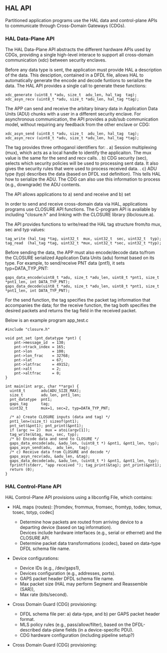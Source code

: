 ## HAL API
Partitioned application programs use the HAL data and control-plane APIs to communicate through Cross-Domain Gateways (CDGs).

### HAL Data-Plane API

The HAL Data-Plane API abstracts the different hardware APIs used by 
CDGs, providing a single high-level interace to support all cross-domain 
communication (xdc) between security enclaves. 

Before any data type is sent, the application must provide HAL a description of the 
data. This desciption, contained in a DFDL file, allows HAL to automatically generate the encode and decode funtions to serialize the data. The HAL API provides a single call to generate these functions:
```
xdc_generate (uint8_t *adu, size_t  adu_len, hal_tag  tag);
xdc_asyn_recv (uint8_t *adu, size_t *adu_len, hal_tag *tag);
```


The APP can send and receive the arbitary binary data in Application 
Data Units (ADU) chunks with a user in a different security enclave.  For 
asynchronous communication, the API provides a pub/sub communication model, 
without requiring any feedback from the other enclave or CDG:
```
xdc_asyn_send (uint8_t *adu, size_t  adu_len, hal_tag  tag);
xdc_asyn_recv (uint8_t *adu, size_t *adu_len, hal_tag *tag);
```

The tag provides three orthoganol identifiers for:
. a) Session multiplexing (mux), which acts as a local handle to identify the applicaiton. The mux value is the same for the send and recv calls.
. b) CDG security (sec), selects which security policies will be used to processing sent data. It also gives the security rules that were used to process received data. 
. c) ADU type (typ) describes the data (based on DFDL xsd definition). This tells HAL how to serialize the ADU. The CDG can also use this information to process (e.g., downgrade) the ADU contents.

 
The API allows applications to a) send and receive and 
b) set 

In order to send and receive cross-domain data via HAL, applications programs use 
CLOSURE API functions. The C-program API is available by including  "closure.h" and 
linking with the CLOSURE library (libclosure.a).  

The API provides functions to write/read the HAL tag structure from/to mux, 
sec and typ values:
```
tag_write (hal_tag *tag, uint32_t  mux, uint32_t  sec, uint32_t  typ);
tag_read  (hal_tag *tag, uint32_t *mux, uint32_t *sec, uint32_t *typ);
```
Before sending the data, the APP must also encode/decode data to/from the 
CLOSURE serialized Application Data Units (adu) format based on its type. 
For example, to send/receive PNT data  (pnt1), it sets typ=DATA_TYP_PNT:
```
gaps_data_encode(uint8_t *adu, size_t *adu_len, uint8_t *pnt1, size_t *pnt1_len, int DATA_TYP_PNT);
gaps_data_decode(uint8_t *adu, size_t *adu_len, uint8_t *pnt1, size_t *pnt1_len, int DATA_TYP_PNT);
```
For the send function, the tag specifies the packet tag information that 
accompanies the data; for the receive function, the tag both specifies the desired
packets and returns the tag field in the received packet.

Below is an example program app_test.c
```
#include "closure.h"

void pnt_set (pnt_datatype *pnt) {
    pnt->message_id  = 130;
    pnt->track_index = 165;
    pnt->lon         = 100;
    pnt->lon_frac    = 32768;
    pnt->lat         = 67;
    pnt->latfrac     = 49152;
    pnt->alt         = 2;
    pnt->altfrac     = 0;
}

int main(int argc, char **argv) {
  uint8_t       adu[ADU_SIZE_MAX];
  size_t        adu_len, pnt1_len;
  pnt_datatype  pnt1;
  gaps_tag      tag;
  uint32_t      mux=1, sec=2, typ=DATA_TYP_PNT;

  /* a) Create CLOSURE inputs (data and tag) */
  pnt1_len=(size_t) sizeof(pnt1);
  pnt_set(&pnt1); pnt_print(&pnt1);
  if (argc >= 2)  mux = atoi(argv[1]);
  tag_write(&tag, mux, sec, typ);
  /* b) Encode data and send to CLOSURE */
  gaps_data_encode(adu, &adu_len, (uint8_t *) &pnt1, &pnt1_len, typ);
  gaps_asyn_send(adu,  adu_len,  tag);
  /* c) Receive data from CLOSURE and decode */
  gaps_asyn_recv(adu, &adu_len, &tag);
  gaps_data_decode(adu, &adu_len, (uint8_t *) &pnt1, &pnt1_len, typ);
  fprintf(stderr, "app received "); tag_print(&tag); pnt_print(&pnt1);
  return (0);
}

```
### HAL Control-Plane API
HAL Control-Plane API provisions using a libconfig File, which contains:
* HAL maps (routes):
  [fromdev, frommux, fromsec, fromtyp, todev, tomux, tosec, totyp, codec]
  
  * Determine how packets are routed from arriving device to a departing device (based on tag information).  
  Devices include hardware interfaces (e.g., serial or ethernet) and the CLOSURE API.
  * Determine packet data transformations (codec), based on data-type DFDL schema file name.

* Device configurations:
  * Device IDs (e.g., /dev/gaps1), 
  * Devices configuration (e.g., addresses, ports).
  * GAPS packet header DFDL schema file name.
  * Max packet size (HAL may perform Segment and Reassemble (SAR)), 
  * Max rate (bits/second).

* Cross Domain Guard (CDG) provisioning:
  * DFDL schema file per: a) data-type, and b) per GAPS packet header format.
  * MLS policy rules (e.g., pass/allow/filter), based on the DFDL-described data-plane fields (in a device-specific PDU).
  * CDG hardware configuration (including pipeline setup?)

* Cross Domain Guard (CDG) provisioning:
